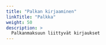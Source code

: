 ```yaml
---
title: "Palkan kirjaaminen"
linkTitle: "Palkka"
weight: 50
description: >
  Palkanmaksuun liittyvät kirjaukset
---
```

